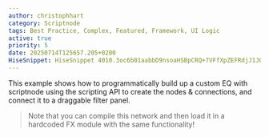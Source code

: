 ```yaml
---
author: christophhart
category: Scriptnode
tags: Best Practice, Complex, Featured, Framework, UI Logic
active: true
priority: 5
date: 20250714T125657.205+0200
HiseSnippet: HiseSnippet 4010.3oc6b01aabbD9nsoaHSBpCRQ+7VFfXpZEFRdjJ1J0v5ERlvV8BknjiKLLTWd2RxM53cz2cTRzEtn.seHeq+jZ9AjBTf7Kn+CR+EjNyt6w6NQJa4ENoHNR1Pl29xryL6y7ryrGg636YwBB77Mxj+foiYFYdmrcm5FNbygTtqQ6FFYdqrMe5ArfPiMlNlFDvrMxj45eF1alb2vP7y28fMnNTWKVbSFFOziaw1hOhGF2Zm09CbGmVTa1A7QIFcs0Za44tomi2DPStd1xFioVGSGv1ghC6ZYM9bZvPiL+1r0qZZUy9SrqVs98VwhtB6d8o86WwztVsUt68pXdOZs6tBqbciL2roMOzyuaHMjEXj4Fa3YOs6PuSckKvC4A7dNL7gJFcgUV1bKOGazDwVM1bH2wtSjKJv.jRmXG10kNreU1s417YsG63tknCR7LR5.ybszp20SodURpdkSndKPkxjPktgTkdurcs74iCi6A0m2Naa2PleeJrOkTUji03Z+k2O6ldvHbCKMhdLqkO7vrYTbkxkWl.+ZoOMe9O9i+MjFqev5jFr9bWdH2yM.akbvPFwcxndLehWeRy8H8nt1AkHs6Sl5Mg3xX1jQd9rkIe4jfPB01VM7.xPlOqToR4Ab.zyITeRilsV+vsN3nV62buCatylsa1kbexiqgJRkx3uuK76mjOwT14vsOpU6sNn49Gsw56z.G+BjRIGl6fvge5LU9DpyDFwm5NfQ9PhMqOchSHYL0GPegnxAFCiZMTXNkfovCHmB.YROFYB3EQ4zaJIDsdOaFo2DXSB7A8XNdmRB8HV9LXaVLf.g2VLLv+LxydhCKHgIf58QcVe+02tIXFnE7mySfevHtUgOmCeXD94OpxcKUdYUCzyVkj3YkM7PzvVkTNdbv5tJoPClEGTtBBI+7kE+SKe1SmvbslldUpVN8hTE74IZhaa6v53EH.AfJTOQmoUhJolmTOlslozj8RqAkKYlTAtWo6cQK9EsxkJmT7McoPjk84WjztxYOFDxF2k+L1EK9xoE+1BS6EH6ZuBxFFKA.WiYzikqQ9mCvVEvEPg+9t6tCNEtKCBgPvF.wjfpaGPngg97dS.BFB0mQr778YN.PzFwj3H6yc.78sCP4k.tWL.6lFJFisOcv.t6.h2XlOUDqSN1EVpSwQjXVHNenJFZxXaDv222azRkPouim.+qjomqyThCd1fPfhfeBWHhgzSXDJnYmwrSvkHHRHeDJpYBPZmRoRcfPs.h8TW5HtE7zTjcAU6Oj3yF4cB9Qo4FHVIPHaNw+DLJLQz2lG18fc29nl6cjfeSF7syjQsDybCTIVcNVlkIvfjinAMj10wKD1zWlnzUKOV+9bKNPrJ2GlDfJifL.FJ4CpHltePHJ+c62OfkZ98wthczj9d9h1YOEMjxjhbW3Y3iVz.FYiJe1Rf7vCB1hG.B5wBfSgsfcrN.meAgb+B1sAEYD222yORYXmQsBU9HQ.Z.3677QhLbeTLlNRsvm+TzuID7myGLTI43Up6PlS+nFDiHUKc.7LFx+D74NQV1t3ZMSgQBOox1E5F3aCGJTgXGgP2jCFIRhD9dQePEnG8H5RlsnsZcPCdvXG5zMlzuOyusqM6LjSUrhtd3.HTWpyz.kKGRMAcQiF6vf42.hJV2RDMrphgFa5QqlRWvl9iqlzVDaTxnCIHb.zEDJwbEmPhAajSX9gRLrPHcGx6GhRZUgsgRoHpPzn8JgqgRPTEDNfQJBYYQcAnuu2DQjmL5Zukj5k2DvyroC25XPnRYtwzYm7IFM7W.HlHpF0VkKMdSXY3vtPxo.Mgm6sgOPcCkAjECXL4Afxkbe.DDNaEyGQkE4RTgjfegBR61vYqXBJDtaDSkiGPUfHUtCKYVBsNHNTMGtEiGugTVnhJCJ6Pcgy5.90Y4C0FX+KHy6gz5QUv9VGIPjieeV.+YvZsJoO0IfEgH7UMmOGL.V3tto7hg9SjijKy0Q5IDyhII8DaL.YmsXZDKbdKK8wpcGTFDbT3vKjP7ERf5EQ6rj.PxXejaNDn754ALZfjfsd1nwPKAgh36YL57PX8YA3d0Ppu8obe4FKUHpnyElaaFHwy0gFNT4fA+jy1PleinNEPaFRBBVROXp9vb.znOyE4MBggCf.KJNfSGNEbigXRdpc9AJOiOCh.gz..gD.6GI1c6eFrwJJHoDL3lPjpUXwj6bP5nWjfPx0DhRv0lPXHMcqGcdgIxscGL6rMNr8VMZtu7vqSQHtHkOzRvkpabdbq2oM53Rd1iJgO3yhLBEGvharC87NFB+UmK35xj6fkHc4nVGEJPQN.HgRlM2ahX+Ews.zBkCDoAT2T2IhUB1PESXrOTQUDAkfvRPpHWTQRnQZtLCTDHCBC0c4AJ7.bmAaKR4cwvOlOPBBYtGdpm+wIbmpV.OJ5XKEDu6.reRGYBreznAHlHQZKuQi4NzHLGyMXheb9AxjAP7Dhccl3eL9uTfJy0NuRTkrbXT+hxvN72p0bfOsmDK3A62nyOgRisI1buejFgHgjpLpvbQf6P3jwmAk.AVOdXXbHDtoxdp7nbpunpA6Di1Y5R4iVGzsTrP6fGpXzAlVAkBrXoGBV42ryAwynirHXuoHGT2xeJgS9cyk5Az5ctyR4ApuD6ajtOrUzYCBGPNz1gzEhsZ4PKVPkQTofS5eDdpEovFEH2ARo3NUVBV9bB4hkoI8Io8q4XOE0dPugTaDNwkgCPkSC06diQxpyUPyR4yAZat3npD0FIylEOBHJGmYKVhDMgYi1SuwtfAA56cDZKn08FCNLgn+BlrVS7vKGLbQrw406KA.JYATg.qouO2lklDQsPig4Aqz4riG2a7SJIDdQzhASNGuOZx2+9IqqAL2b4PITJYh8KttzGyehRRJfHpMsaD43iOB.3YPkSHVn+6i9h3YlvgJbeylmxdB7sfoLC+AA.65uoXNyPfEQQuTrH6yBsNe1WyxIDQaPorRHgXErCPlV.cLPfNTxr23DRTQ9kVl3VKL2R.fayYjisf0oHBYx0tAbziH2J3gYxEOKGrensmmP93MXPVHoBzZuPmnx8GwCFQQiqH8XHyCpuKR0.4zD54h6cfyBw36iCF0jcEXnhnVNP0rpIQ7xyUgLQ6dPPm.8lf9UlNuJ7T.1EDnQQSa5gD3mgERHxIsXAYRIPrETR.d8KOOehyjDYIMqLM7T6ThVAcRboCxhlx2+LbwNWhR3hVLcIPHGThiiw80nKIB1kZoxJ6.HoLPQaDqj46GJY1NkaGNrPzUGE05PFlNHzrYzMJQ1hBKBlLIv6S.t8fvkIC3mvlO8uywUfIeJp.1Vl+iZQTpovlTIIJzqItxTc7bwZR20snf9D7pjy2U+9KrOTv9dNN.jdQci2ro+KZhEkU0tr7ZmlMPiL2H8UBl8huRvj2XokzNSLPO21t7vcGybun6wzP4bfOcXazCg2inpsNxjI4nJjoA6DtESdqh4x1fEbbn2XwXGMFn9.Ij4sCUWCpLinjPBCtMXUYa0v3Lvbxf2z6znOHvEfPu4itl7NfkPBrkkyHao2fnaDN2MitUYdHaTbqe+2+8+0zsVUMXSiXqTp9+5rKpr.Cg0esFYxhEwUHQEBENeIBP2hHxBhxDwGa4gEM7EvApAioVrBQELf8sf5Ilu+FxTF6NFHP7mLZcU8lEvx+wAcX.6PWausgBQGHZNd9yWCRAUQHXuHZXK7RgR1Hl.+1T+APsnqRLKUdVihJiOWZ8hNw5VEbbPuUqolgPyEt1yB2l4NQsD4etgw7WE8sxtMR3PCSey3nfUc.wFotNZ7JmcC3gSS99Edscc4WVU78x1gCGKrXc7ZKPGgHneHzQ0KY3cyJytNVAgvpG8ivaTHqb8yGEc+Hwh+NYiiLRoDytpLj+JCFGqd6BY9prwTgi8YvY9rC753PmVLPTxx9fVuLomim0w3UhNO+opHnMvQTDuRBH5MPGZ1ado8SUdwaS66MAY51lB0XiDbfw2EnfrXapzNzGfrapmKGw80EpNV7.ve88pNqLygAcVIpyDD06HScWrAo9rQl2RBEXO0.JwH.goY9EYKWB9igJLcVcV31insNdNSGOzykagMIGQjJu9HnFqvH8NF8uQz9RjI74zfCnbGLXn6j.3nF6cc6BxQ7R.AvXFL2RPYZQs.e8TjkACpvCq.DLyujUBjLn9wfHzYKesehNRWYjbWAkczg.R0ArhQhSitVVXHINBShlE2NBzoD6FWOlgHab0FLJUbBWWp52TpaaTwHkMbqroqYJM7Wo2a7poiFIR5C03nPnYeDUc7nmHQ0DP111LawDhfJI7Rf1O6IfhB3zUFZ7Kbca5Yoa6q9105pdeDIY05dL6ToCP05Z+sQ+qGHeehyJyw3.3rfC7DBDPr3EXhKbxQjdwV6erViD0Ckr80mD5MBeIEH1x3EXFqYZ9sO3blwW+MeyGb4LCiO3+9uElw0yt2Ep9vguxLKOm5CmHsP0GZ+Rq9vOU+541ELpdIUebsP0+lhyRe0s.CiEaAFFWnE7VyaA.GwbVv28fKkE7md+FeqBG0cjm7tddEMi09OO6uunMBQ6uDe+hz7as.eOXMu.eO9x99Qw2mSee+KxBxkUcUu+vEBjlMspNroUuhM8J1zqXSuhM8J1zzrol5vlZdEa5UroWwldEa5Uroonk9kIMI4274MpH.vu9iNVrEg2vt3KloQyyju38D2+Xl7YavCjNjKZKZtFD2pez2xfzOB7134.ssUWXQhWn1rHWiy6RdWXjw7lu94te4b0Z4Ylt1bMnqmIotjh.BcOYggumwq+yBzxn+tGLWC5Zz34PyYruMLrnHzW+L.++NBHl8YNCG4EDjqu9Yt0xpu0Zy0f9w8BCyXATgU+4BUX0KMUX0e5QEBIwNWC55YdYTgUeifJr5kiJr5aPTgUeUnBq9lBUX0KMUn4OWnBMuzTgl+DjJ7et1bMnqm4kQEZ9FAUn4kiJz7MHpPyWEpPy2TnBMWLUnNeWw9Q4aIwHpku2QVxu3GnkslnE.h5Jt0ybY2FelTw3jyuyLhayOxxJsnlahU0chl5NwZ5Nw55NwUzchehtS7t5Nw68pNw7Q.fxZOyJZOypZOSSsmYMsmYcsm4JZOyOQ6YdWsmo1XnpZigppMFpp1XnpZigppMFpp1XnpZigppMFpp1XnpZigL0FCYpMFxTaLjo1XHSswPlZigL0FCYpMFxTaLjo1XnZZigpoMFpl1XnZZigpoMFpl1XnZZigpoMFpl1XnZZigpqMFpt1Xn5ZigpqMFpt1Xn5ZigpqMFpt1Xn5ZigpqMFZEswPqnMFZEswPqnMFZkKAFB+e7I0qXFKpFJ7uSS4WDlLQWbPlLW23+AfKvW9F
---
```


This example shows how to programmatically build up a custom EQ with scriptnode using the scripting API to create the nodes & connections, and connect it to a draggable filter panel.

> Note that you can compile this network and then load it in a hardcoded FX module with the same functionality!